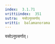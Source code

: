 ```yaml
---
index:  3.1.71
vrittiindex:  351
sutra:  यसोऽनुपसर्गात्
vritti:  balamanorama 
---
```


यसोऽनुपसर्गात्।

